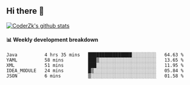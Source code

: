 ## Hi there 👋

[![CoderZk's github stats](https://github-readme-stats.vercel.app/api?username=zhoukuo123&show_icons=true&count_private=true)](https://github.com/anuraghazra/github-readme-stats)

#### :bar_chart: Weekly development breakdown

<!--START_SECTION:waka-->
```text
Java          4 hrs 35 mins   ████████████████░░░░░░░░░   64.63 % 
YAML          58 mins         ███▒░░░░░░░░░░░░░░░░░░░░░   13.65 % 
XML           51 mins         ███░░░░░░░░░░░░░░░░░░░░░░   11.95 % 
IDEA_MODULE   24 mins         █▒░░░░░░░░░░░░░░░░░░░░░░░   05.84 % 
JSON          6 mins          ▒░░░░░░░░░░░░░░░░░░░░░░░░   01.58 % 
```
<!--END_SECTION:waka-->
